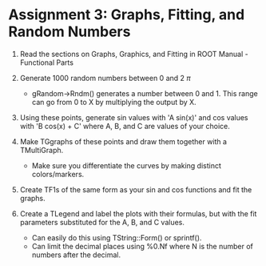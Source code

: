 # Assignment 3: Graphs, Fitting, and Random Numbers

1. Read the sections on Graphs, Graphics, and Fitting in ROOT Manual - Functional Parts
2. Generate 1000 random numbers between 0 and 2 $\pi$
     - gRandom->Rndm() generates a number between 0 and 1. This range can go from 0 to X by multiplying the output by X.

3. Using these points, generate sin values with 'A sin(x)' and cos values with 'B cos(x) + C' where A, B, and C are values of your choice.
4. Make TGgraphs of these points and draw them together with a TMultiGraph.
      - Make sure you differentiate the curves by making distinct colors/markers.
5. Create TF1s of the same form as your sin and cos functions and fit the graphs.
6. Create a TLegend and label the plots with their formulas, but with the fit parameters substituted for the A, B, and C values. 
     - Can easily do this using TString::Form() or sprintf().
     - Can limit the decimal places using %0.Nf where N is the number of numbers after the decimal.
